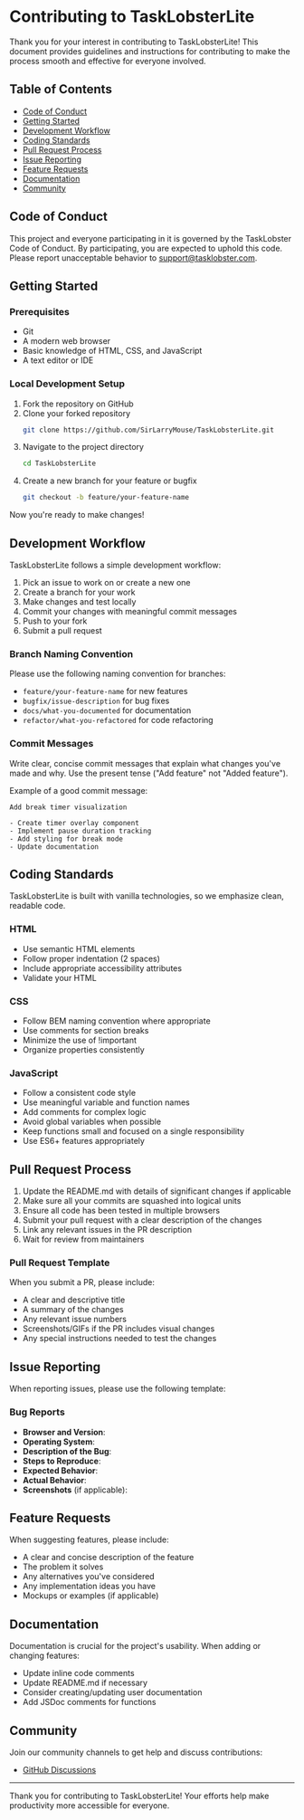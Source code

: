 # Contributing to TaskLobsterLite

Thank you for your interest in contributing to TaskLobsterLite! This document provides guidelines and instructions for contributing to make the process smooth and effective for everyone involved.

## Table of Contents

- [Code of Conduct](#code-of-conduct)
- [Getting Started](#getting-started)
- [Development Workflow](#development-workflow)
- [Coding Standards](#coding-standards)
- [Pull Request Process](#pull-request-process)
- [Issue Reporting](#issue-reporting)
- [Feature Requests](#feature-requests)
- [Documentation](#documentation)
- [Community](#community)

## Code of Conduct

This project and everyone participating in it is governed by the TaskLobster Code of Conduct. By participating, you are expected to uphold this code. Please report unacceptable behavior to [support@tasklobster.com](mailto:support@tasklobster.com).

## Getting Started

### Prerequisites

- Git
- A modern web browser
- Basic knowledge of HTML, CSS, and JavaScript
- A text editor or IDE

### Local Development Setup

1. Fork the repository on GitHub
2. Clone your forked repository
   ```bash
   git clone https://github.com/SirLarryMouse/TaskLobsterLite.git
   ```
3. Navigate to the project directory
   ```bash
   cd TaskLobsterLite
   ```
4. Create a new branch for your feature or bugfix
   ```bash
   git checkout -b feature/your-feature-name
   ```

Now you're ready to make changes!

## Development Workflow

TaskLobsterLite follows a simple development workflow:

1. Pick an issue to work on or create a new one
2. Create a branch for your work
3. Make changes and test locally
4. Commit your changes with meaningful commit messages
5. Push to your fork
6. Submit a pull request

### Branch Naming Convention

Please use the following naming convention for branches:

- `feature/your-feature-name` for new features
- `bugfix/issue-description` for bug fixes
- `docs/what-you-documented` for documentation
- `refactor/what-you-refactored` for code refactoring

### Commit Messages

Write clear, concise commit messages that explain what changes you've made and why. Use the present tense ("Add feature" not "Added feature").

Example of a good commit message:
```
Add break timer visualization 

- Create timer overlay component
- Implement pause duration tracking
- Add styling for break mode
- Update documentation
```

## Coding Standards

TaskLobsterLite is built with vanilla technologies, so we emphasize clean, readable code.

### HTML

- Use semantic HTML elements
- Follow proper indentation (2 spaces)
- Include appropriate accessibility attributes
- Validate your HTML

### CSS

- Follow BEM naming convention where appropriate
- Use comments for section breaks
- Minimize the use of !important
- Organize properties consistently

### JavaScript

- Follow a consistent code style
- Use meaningful variable and function names
- Add comments for complex logic
- Avoid global variables when possible
- Keep functions small and focused on a single responsibility
- Use ES6+ features appropriately

## Pull Request Process

1. Update the README.md with details of significant changes if applicable
2. Make sure all your commits are squashed into logical units
3. Ensure all code has been tested in multiple browsers
4. Submit your pull request with a clear description of the changes
5. Link any relevant issues in the PR description
6. Wait for review from maintainers

### Pull Request Template

When you submit a PR, please include:

- A clear and descriptive title
- A summary of the changes
- Any relevant issue numbers
- Screenshots/GIFs if the PR includes visual changes
- Any special instructions needed to test the changes

## Issue Reporting

When reporting issues, please use the following template:

### Bug Reports

- **Browser and Version**:
- **Operating System**:
- **Description of the Bug**:
- **Steps to Reproduce**:
- **Expected Behavior**:
- **Actual Behavior**:
- **Screenshots** (if applicable):

## Feature Requests

When suggesting features, please include:

- A clear and concise description of the feature
- The problem it solves
- Any alternatives you've considered
- Any implementation ideas you have
- Mockups or examples (if applicable)

## Documentation

Documentation is crucial for the project's usability. When adding or changing features:

- Update inline code comments
- Update README.md if necessary
- Consider creating/updating user documentation
- Add JSDoc comments for functions

## Community

Join our community channels to get help and discuss contributions:

- [GitHub Discussions](https://github.com/SirLarryMouse/TaskLobsterLite/discussions)

---

Thank you for contributing to TaskLobsterLite! Your efforts help make productivity more accessible for everyone.